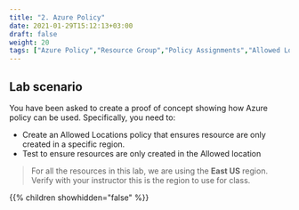 ```yaml
---
title: "2. Azure Policy"
date: 2021-01-29T15:12:13+03:00
draft: false
weight: 20
tags: ["Azure Policy","Resource Group","Policy Assignments","Allowed Locations"]
---
```


## Lab scenario

You have been asked to create a proof of concept showing how Azure policy can be used. Specifically, you need to:

- Create an Allowed Locations policy that ensures resource are only created in a specific region.
- Test to ensure resources are only created in the Allowed location

> For all the resources in this lab, we are using the **East US** region. Verify with your instructor this is the region to use for class. 

{{% children showhidden="false" %}}